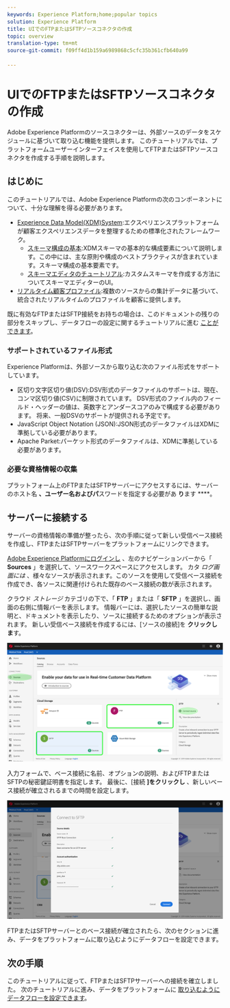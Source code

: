 ```yaml
---
keywords: Experience Platform;home;popular topics
solution: Experience Platform
title: UIでのFTPまたはSFTPソースコネクタの作成
topic: overview
translation-type: tm+mt
source-git-commit: f09ff4d1b159a6989868c5cfc35b361cfb640a99

---
```



# UIでのFTPまたはSFTPソースコネクタの作成

Adobe Experience Platformのソースコネクターは、外部ソースのデータをスケジュールに基づいて取り込む機能を提供します。 このチュートリアルでは、プラットフォームユーザーインターフェイスを使用してFTPまたはSFTPソースコネクタを作成する手順を説明します。

## はじめに

このチュートリアルでは、Adobe Experience Platformの次のコンポーネントについて、十分な理解を得る必要があります。

* [Experience Data Model(XDM)System](../../../../../xdm/home.md):エクスペリエンスプラットフォームが顧客エクスペリエンスデータを整理するための標準化されたフレームワーク。
   * [スキーマ構成の基本](../../../../../xdm/schema/composition.md):XDMスキーマの基本的な構成要素について説明します。この中には、主な原則や構成のベストプラクティスが含まれています。スキーマ構成の基本要素です。
   * [スキーマエディタのチュートリアル](../../../../../xdm/tutorials/create-schema-ui.md):カスタムスキーマを作成する方法についてスキーマエディターのUI。
* [リアルタイム顧客プロファイル](../../../../../profile/home.md):複数のソースからの集計データに基づいて、統合されたリアルタイムのプロファイルを顧客に提供します。

既に有効なFTPまたはSFTP接続をお持ちの場合は、このドキュメントの残りの部分をスキップし、データフローの設定に関するチュートリアルに進む [ことができます](../../dataflow/cloud-storage.md)。

### サポートされているファイル形式

Experience Platformは、外部ソースから取り込む次のファイル形式をサポートしています。

* 区切り文字区切り値(DSV):DSV形式のデータファイルのサポートは、現在、コンマ区切り値(CSV)に制限されています。 DSV形式のファイル内のフィールド・ヘッダーの値は、英数字とアンダースコアのみで構成する必要があります。 将来、一般DSVのサポートが提供される予定です。
* JavaScript Object Notation (JSON):JSON形式のデータファイルはXDMに準拠している必要があります。
* Apache Parket:パーケット形式のデータファイルは、XDMに準拠している必要があります。

### 必要な資格情報の収集

プラットフォーム上のFTPまたはSFTPサーバーにアクセスするには、サーバーのホスト名 **、ユーザー名およびパ**&#x200B;スワードを指定する必要があ **り**&#x200B;ます ****。

## サーバーに接続する

サーバーの資格情報の準備が整ったら、次の手順に従って新しい受信ベース接続を作成し、FTPまたはSFTPサーバーをプラットフォームにリンクできます。

<a href="https://platform.adobe.com" target="_blank">Adobe Experience Platformにログインし</a> 、左のナビゲーションバーから「 **Sources** 」を選択して、ソースワークスペースにアクセスします。 カタ *ログ画面には* 、様々なソースが表示されます。このソースを使用して受信ベース接続を作成でき、各ソースに関連付けられた既存のベース接続の数が表示されます。

クラウド *ストレージ* カテゴリの下で、「 **FTP** 」または「 **SFTP** 」を選択し、画面の右側に情報バーを表示します。 情報バーには、選択したソースの簡単な説明と、ドキュメントを表示したり、ソースに接続するためのオプションが表示されます。 新しい受信ベース接続を作成するには、[ソースの接続]を **クリックしま**&#x200B;す。

![](../../../../images/tutorials/create/sftp/sftp_sources_catalog.png)

入力フォームで、ベース接続に名前、オプションの説明、およびFTPまたはSFTPの秘密鍵証明書を指定します。 最後に、[接続 **]をクリックし** 、新しいベース接続が確立されるまでの時間を設定します。

![](../../../../images/tutorials/create/sftp/sftp_credentials.png)

FTPまたはSFTPサーバーとのベース接続が確立されたら、次のセクションに進み、データをプラットフォームに取り込むようにデータフローを設定できます。

## 次の手順

このチュートリアルに従って、FTPまたはSFTPサーバーへの接続を確立しました。 次のチュートリアルに進み、データをプラットフォームに [取り込むようにデータフローを設定できます](../../dataflow/cloud-storage.md)。
